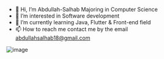 - 👋 Hi, I’m Abdullah-Salhab Majoring in Computer Science
- 👀 I’m interested in Software development
- 🌱 I’m currently learning Java, Flutter & Front-end field
- 📫 How to reach me contact me by the email abdullahsalhab18@gmail.com

![image](https://user-images.githubusercontent.com/99129061/156876503-b5df219a-f99d-46d7-8338-70e947ed7fda.png)


<!---

Abdullah-Salhab/Abdullah-Salhab is a ✨ special ✨ repository because its `README.md` (this file) appears on your GitHub profile.
You can click the Preview link to take a look at your changes.
--->
